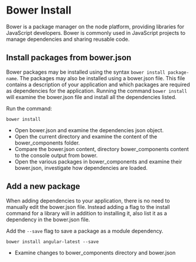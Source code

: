 # Bower Install
Bower is a package manager on the node platform, providing libraries for JavaScript developers.
Bower is commonly used in JavaScript projects to manage dependencies and sharing reusable code.

## Install packages from bower.json
Bower packages may be installed using the syntax `bower install package-name`.
The packages may also be installed using a bower.json file.
This file contains a description of your application and which packages are required as dependencies for the application.
Running the command `bower install` will examine the bower.json file and install all the dependencies listed.

Run the command:

`bower install`

* Open bower.json and examine the dependencies json object.
* Open the current directory and examine the content of the bower_components folder.
* Compare the bower.json content, directory bower_components content to the console output from bower.
* Open the various packages in bower_components and examine their bower.json, investigate how dependencies are loaded.

## Add a new package
When adding dependencies to your application, there is no need to manually edit the bower.json file.
Instead adding a flag to the install command for a library will in addition to installing it, also list it as a dependency in the bower.json file.

Add the `--save` flag to save a package as a module dependency.

`bower install angular-latest --save`

* Examine changes to bower_components directory and bower.json